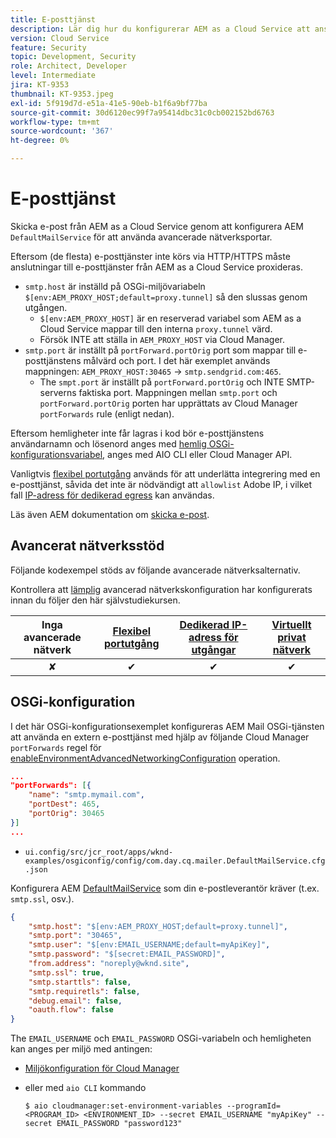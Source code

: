 ```yaml
---
title: E-posttjänst
description: Lär dig hur du konfigurerar AEM as a Cloud Service att ansluta till en e-posttjänst med hjälp av utgångsportar.
version: Cloud Service
feature: Security
topic: Development, Security
role: Architect, Developer
level: Intermediate
jira: KT-9353
thumbnail: KT-9353.jpeg
exl-id: 5f919d7d-e51a-41e5-90eb-b1f6a9bf77ba
source-git-commit: 30d6120ec99f7a95414dbc31c0cb002152bd6763
workflow-type: tm+mt
source-wordcount: '367'
ht-degree: 0%

---
```


# E-posttjänst

Skicka e-post från AEM as a Cloud Service genom att konfigurera AEM `DefaultMailService` för att använda avancerade nätverksportar.

Eftersom (de flesta) e-posttjänster inte körs via HTTP/HTTPS måste anslutningar till e-posttjänster från AEM as a Cloud Service proxideras.

+ `smtp.host` är inställd på OSGi-miljövariabeln `$[env:AEM_PROXY_HOST;default=proxy.tunnel]` så den slussas genom utgången.
   + `$[env:AEM_PROXY_HOST]` är en reserverad variabel som AEM as a Cloud Service mappar till den interna `proxy.tunnel` värd.
   + Försök INTE att ställa in `AEM_PROXY_HOST` via Cloud Manager.
+ `smtp.port` är inställt på `portForward.portOrig` port som mappar till e-posttjänstens målvärd och port. I det här exemplet används mappningen: `AEM_PROXY_HOST:30465` → `smtp.sendgrid.com:465`.
   + The `smpt.port` är inställt på `portForward.portOrig` och INTE SMTP-serverns faktiska port. Mappningen mellan `smtp.port` och `portForward.portOrig` porten har upprättats av Cloud Manager `portForwards` rule (enligt nedan).

Eftersom hemligheter inte får lagras i kod bör e-posttjänstens användarnamn och lösenord anges med [hemlig OSGi-konfigurationsvariabel](https://experienceleague.adobe.com/docs/experience-manager-cloud-service/implementing/deploying/configuring-osgi.html#secret-configuration-values), anges med AIO CLI eller Cloud Manager API.

Vanligtvis [flexibel portutgång](../flexible-port-egress.md) används för att underlätta integrering med en e-posttjänst, såvida det inte är nödvändigt att `allowlist` Adobe IP, i vilket fall [IP-adress för dedikerad egress](../dedicated-egress-ip-address.md) kan användas.

Läs även AEM dokumentation om [skicka e-post](https://experienceleague.adobe.com/docs/experience-manager-cloud-service/content/implementing/developing/development-guidelines.html#sending-email).

## Avancerat nätverksstöd

Följande kodexempel stöds av följande avancerade nätverksalternativ.

Kontrollera att [lämplig](../advanced-networking.md#advanced-networking) avancerad nätverkskonfiguration har konfigurerats innan du följer den här självstudiekursen.

| Inga avancerade nätverk | [Flexibel portutgång](../flexible-port-egress.md) | [Dedikerad IP-adress för utgångar](../dedicated-egress-ip-address.md) | [Virtuellt privat nätverk](../vpn.md) |
|:-----:|:-----:|:------:|:---------:|
| ✘ | ✔ | ✔ | ✔ |

## OSGi-konfiguration

I det här OSGi-konfigurationsexemplet konfigureras AEM Mail OSGi-tjänsten att använda en extern e-posttjänst med hjälp av följande Cloud Manager `portForwards` regel för [enableEnvironmentAdvancedNetworkingConfiguration](https://www.adobe.io/experience-cloud/cloud-manager/reference/api/#operation/enableEnvironmentAdvancedNetworkingConfiguration) operation.

```json
...
"portForwards": [{
    "name": "smtp.mymail.com",
    "portDest": 465,
    "portOrig": 30465
}]
...
```

+ `ui.config/src/jcr_root/apps/wknd-examples/osgiconfig/config/com.day.cq.mailer.DefaultMailService.cfg.json`

Konfigurera AEM [DefaultMailService](https://experienceleague.adobe.com/docs/experience-manager-cloud-service/content/implementing/developing/development-guidelines.html#sending-email) som din e-postleverantör kräver (t.ex. `smtp.ssl`, osv.).

```json
{
    "smtp.host": "$[env:AEM_PROXY_HOST;default=proxy.tunnel]",
    "smtp.port": "30465",
    "smtp.user": "$[env:EMAIL_USERNAME;default=myApiKey]",
    "smtp.password": "$[secret:EMAIL_PASSWORD]",
    "from.address": "noreply@wknd.site",
    "smtp.ssl": true,
    "smtp.starttls": false, 
    "smtp.requiretls": false,
    "debug.email": false,
    "oauth.flow": false
}
```

The `EMAIL_USERNAME` och `EMAIL_PASSWORD` OSGi-variabeln och hemligheten kan anges per miljö med antingen:

+ [Miljökonfiguration för Cloud Manager](https://experienceleague.adobe.com/docs/experience-manager-cloud-service/content/implementing/using-cloud-manager/environment-variables.html)
+ eller med `aio CLI` kommando

  ```shell
  $ aio cloudmanager:set-environment-variables --programId=<PROGRAM_ID> <ENVIRONMENT_ID> --secret EMAIL_USERNAME "myApiKey" --secret EMAIL_PASSWORD "password123"
  ```
